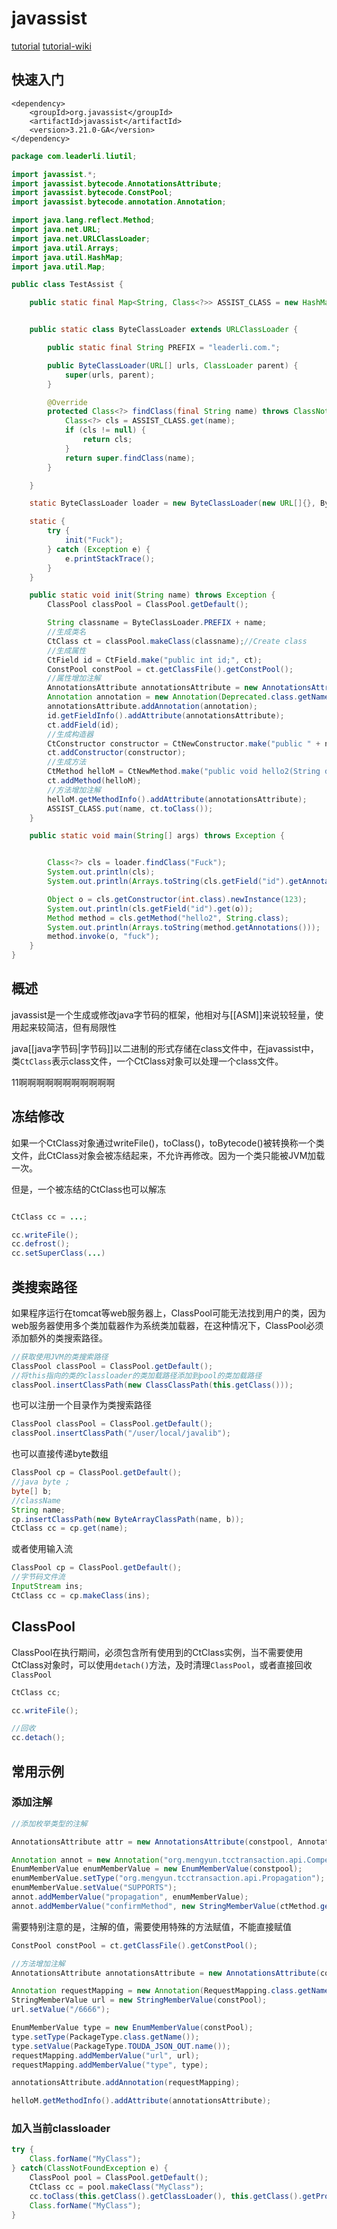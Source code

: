 # javassist

[tutorial](http://www.javassist.org/tutorial/tutorial.html)
[tutorial-wiki](https://github.com/jboss-javassist/javassist/wiki/Tutorial-1)

## 快速入门
```maven
<dependency>
    <groupId>org.javassist</groupId>
    <artifactId>javassist</artifactId>
    <version>3.21.0-GA</version>
</dependency>
```

```java
package com.leaderli.liutil;

import javassist.*;
import javassist.bytecode.AnnotationsAttribute;
import javassist.bytecode.ConstPool;
import javassist.bytecode.annotation.Annotation;

import java.lang.reflect.Method;
import java.net.URL;
import java.net.URLClassLoader;
import java.util.Arrays;
import java.util.HashMap;
import java.util.Map;

public class TestAssist {

    public static final Map<String, Class<?>> ASSIST_CLASS = new HashMap<>();


    public static class ByteClassLoader extends URLClassLoader {

        public static final String PREFIX = "leaderli.com.";

        public ByteClassLoader(URL[] urls, ClassLoader parent) {
            super(urls, parent);
        }

        @Override
        protected Class<?> findClass(final String name) throws ClassNotFoundException {
            Class<?> cls = ASSIST_CLASS.get(name);
            if (cls != null) {
                return cls;
            }
            return super.findClass(name);
        }

    }

    static ByteClassLoader loader = new ByteClassLoader(new URL[]{}, ByteClassLoader.class.getClassLoader());

    static {
        try {
            init("Fuck");
        } catch (Exception e) {
            e.printStackTrace();
        }
    }

    public static void init(String name) throws Exception {
        ClassPool classPool = ClassPool.getDefault();

        String classname = ByteClassLoader.PREFIX + name;
        //生成类名
        CtClass ct = classPool.makeClass(classname);//Create class
        //生成属性
        CtField id = CtField.make("public int id;", ct);
        ConstPool constPool = ct.getClassFile().getConstPool();
        //属性增加注解
        AnnotationsAttribute annotationsAttribute = new AnnotationsAttribute(constPool, AnnotationsAttribute.visibleTag);
        Annotation annotation = new Annotation(Deprecated.class.getName(), constPool);
        annotationsAttribute.addAnnotation(annotation);
        id.getFieldInfo().addAttribute(annotationsAttribute);
        ct.addField(id);
        //生成构造器
        CtConstructor constructor = CtNewConstructor.make("public " + name + "(int pId){this.id=pId;}", ct);
        ct.addConstructor(constructor);
        //生成方法
        CtMethod helloM = CtNewMethod.make("public void hello2(String des){ System.out.println(des);}", ct);
        ct.addMethod(helloM);
        //方法增加注解
        helloM.getMethodInfo().addAttribute(annotationsAttribute);
        ASSIST_CLASS.put(name, ct.toClass());
    }

    public static void main(String[] args) throws Exception {


        Class<?> cls = loader.findClass("Fuck");
        System.out.println(cls);
        System.out.println(Arrays.toString(cls.getField("id").getAnnotations()));

        Object o = cls.getConstructor(int.class).newInstance(123);
        System.out.println(cls.getField("id").get(o));
        Method method = cls.getMethod("hello2", String.class);
        System.out.println(Arrays.toString(method.getAnnotations()));
        method.invoke(o, "fuck");
    }
}

```




## 概述
javassist是一个生成或修改java字节码的框架，他相对与[[ASM]]来说较轻量，使用起来较简洁，但有局限性

java[[java字节码|字节码]]以二进制的形式存储在class文件中，在javassist中，类`CtClass`表示class文件，一个CtClass对象可以处理一个class文件。


11啊啊啊啊啊啊啊啊啊啊啊

## 冻结修改

如果一个CtClass对象通过writeFile()，toClass()，toBytecode()被转换称一个类文件，此CtClass对象会被冻结起来，不允许再修改。因为一个类只能被JVM加载一次。

但是，一个被冻结的CtClass也可以解冻

```java

CtClass cc = ...;

cc.writeFile();
cc.defrost();
cc.setSuperClass(...)

```


## 类搜索路径

如果程序运行在tomcat等web服务器上，ClassPool可能无法找到用户的类，因为web服务器使用多个类加载器作为系统类加载器，在这种情况下，ClassPool必须添加额外的类搜索路径。
```java
//获取使用JVM的类搜索路径
ClassPool classPool = ClassPool.getDefault();  
//将this指向的类的classloader的类加载路径添加到pool的类加载路径
classPool.insertClassPath(new ClassClassPath(this.getClass()));

```

也可以注册一个目录作为类搜索路径

```java
ClassPool classPool = ClassPool.getDefault();  
classPool.insertClassPath("/user/local/javalib");
```

也可以直接传递byte数组

```java
ClassPool cp = ClassPool.getDefault();
//java byte ;
byte[] b;
//className
String name;
cp.insertClassPath(new ByteArrayClassPath(name, b));
CtClass cc = cp.get(name);
```

或者使用输入流

```java
ClassPool cp = ClassPool.getDefault();
//字节码文件流
InputStream ins;
CtClass cc = cp.makeClass(ins);
```


##   ClassPool

ClassPool在执行期间，必须包含所有使用到的CtClass实例，当不需要使用CtClass对象时，可以使用`detach()`方法，及时清理`ClassPool`，或者直接回收`ClassPool`

```java
CtClass cc;

cc.writeFile();

//回收
cc.detach();
```


## 常用示例
### 添加注解

```java
//添加枚举类型的注解

AnnotationsAttribute attr = new AnnotationsAttribute(constpool, AnnotationsAttribute.visibleTag);

Annotation annot = new Annotation("org.mengyun.tcctransaction.api.Compensable", constpool);
EnumMemberValue enumMemberValue = new EnumMemberValue(constpool);
enumMemberValue.setType("org.mengyun.tcctransaction.api.Propagation");
enumMemberValue.setValue("SUPPORTS");
annot.addMemberValue("propagation", enumMemberValue);
annot.addMemberValue("confirmMethod", new StringMemberValue(ctMethod.getName(), constpool));

```
需要特别注意的是，注解的值，需要使用特殊的方法赋值，不能直接赋值

```java
ConstPool constPool = ct.getClassFile().getConstPool();

//方法增加注解
AnnotationsAttribute annotationsAttribute = new AnnotationsAttribute(constPool, AnnotationsAttribute.visibleTag);

Annotation requestMapping = new Annotation(RequestMapping.class.getName(), constPool);
StringMemberValue url = new StringMemberValue(constPool);
url.setValue("/6666");

EnumMemberValue type = new EnumMemberValue(constPool);
type.setType(PackageType.class.getName());
type.setValue(PackageType.TOUDA_JSON_OUT.name());
requestMapping.addMemberValue("url", url);
requestMapping.addMemberValue("type", type);

annotationsAttribute.addAnnotation(requestMapping);

helloM.getMethodInfo().addAttribute(annotationsAttribute);

```

### 加入当前classloader

```java
try {
    Class.forName("MyClass");
} catch(ClassNotFoundException e) {
    ClassPool pool = ClassPool.getDefault();
    CtClass cc = pool.makeClass("MyClass");
    cc.toClass(this.getClass().getClassLoader(), this.getClass().getProtectionDomain());
    Class.forName("MyClass");
}
```